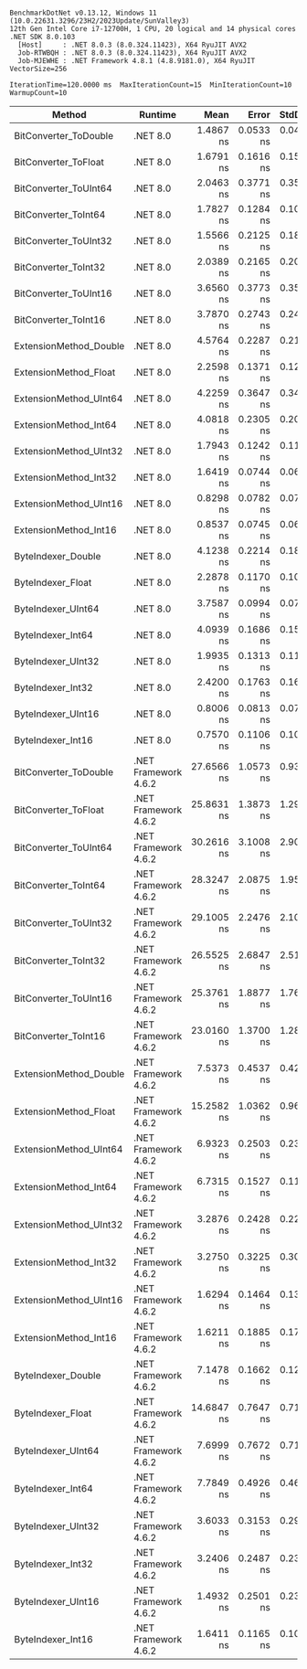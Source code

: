 ```

BenchmarkDotNet v0.13.12, Windows 11 (10.0.22631.3296/23H2/2023Update/SunValley3)
12th Gen Intel Core i7-12700H, 1 CPU, 20 logical and 14 physical cores
.NET SDK 8.0.103
  [Host]     : .NET 8.0.3 (8.0.324.11423), X64 RyuJIT AVX2
  Job-RTWBQH : .NET 8.0.3 (8.0.324.11423), X64 RyuJIT AVX2
  Job-MJEWHE : .NET Framework 4.8.1 (4.8.9181.0), X64 RyuJIT VectorSize=256

IterationTime=120.0000 ms  MaxIterationCount=15  MinIterationCount=10
WarmupCount=10

```

| Method                 | Runtime              |       Mean |     Error |    StdDev | Ratio | RatioSD |
|------------------------|----------------------|-----------:|----------:|----------:|------:|--------:|
| BitConverter_ToDouble  | .NET 8.0             |  1.4867 ns | 0.0533 ns | 0.0472 ns |  0.39 |    0.02 |
| BitConverter_ToFloat   | .NET 8.0             |  1.6791 ns | 0.1616 ns | 0.1511 ns |  0.44 |    0.05 |
| BitConverter_ToUInt64  | .NET 8.0             |  2.0463 ns | 0.3771 ns | 0.3528 ns |  0.54 |    0.12 |
| BitConverter_ToInt64   | .NET 8.0             |  1.7827 ns | 0.1284 ns | 0.1072 ns |  0.47 |    0.04 |
| BitConverter_ToUInt32  | .NET 8.0             |  1.5566 ns | 0.2125 ns | 0.1884 ns |  0.41 |    0.05 |
| BitConverter_ToInt32   | .NET 8.0             |  2.0389 ns | 0.2165 ns | 0.2025 ns |  0.54 |    0.06 |
| BitConverter_ToUInt16  | .NET 8.0             |  3.6560 ns | 0.3773 ns | 0.3529 ns |  0.98 |    0.11 |
| BitConverter_ToInt16   | .NET 8.0             |  3.7870 ns | 0.2743 ns | 0.2431 ns |  1.00 |    0.00 |
| ExtensionMethod_Double | .NET 8.0             |  4.5764 ns | 0.2287 ns | 0.2139 ns |  1.20 |    0.08 |
| ExtensionMethod_Float  | .NET 8.0             |  2.2598 ns | 0.1371 ns | 0.1216 ns |  0.60 |    0.05 |
| ExtensionMethod_UInt64 | .NET 8.0             |  4.2259 ns | 0.3647 ns | 0.3412 ns |  1.13 |    0.12 |
| ExtensionMethod_Int64  | .NET 8.0             |  4.0818 ns | 0.2305 ns | 0.2044 ns |  1.08 |    0.08 |
| ExtensionMethod_UInt32 | .NET 8.0             |  1.7943 ns | 0.1242 ns | 0.1162 ns |  0.48 |    0.04 |
| ExtensionMethod_Int32  | .NET 8.0             |  1.6419 ns | 0.0744 ns | 0.0659 ns |  0.44 |    0.04 |
| ExtensionMethod_UInt16 | .NET 8.0             |  0.8298 ns | 0.0782 ns | 0.0732 ns |  0.22 |    0.02 |
| ExtensionMethod_Int16  | .NET 8.0             |  0.8537 ns | 0.0745 ns | 0.0622 ns |  0.23 |    0.02 |
| ByteIndexer_Double     | .NET 8.0             |  4.1238 ns | 0.2214 ns | 0.1848 ns |  1.09 |    0.08 |
| ByteIndexer_Float      | .NET 8.0             |  2.2878 ns | 0.1170 ns | 0.1037 ns |  0.61 |    0.04 |
| ByteIndexer_UInt64     | .NET 8.0             |  3.7587 ns | 0.0994 ns | 0.0776 ns |  0.99 |    0.05 |
| ByteIndexer_Int64      | .NET 8.0             |  4.0939 ns | 0.1686 ns | 0.1577 ns |  1.09 |    0.08 |
| ByteIndexer_UInt32     | .NET 8.0             |  1.9935 ns | 0.1313 ns | 0.1164 ns |  0.53 |    0.05 |
| ByteIndexer_Int32      | .NET 8.0             |  2.4200 ns | 0.1763 ns | 0.1649 ns |  0.65 |    0.06 |
| ByteIndexer_UInt16     | .NET 8.0             |  0.8006 ns | 0.0813 ns | 0.0761 ns |  0.21 |    0.03 |
| ByteIndexer_Int16      | .NET 8.0             |  0.7570 ns | 0.1106 ns | 0.1035 ns |  0.20 |    0.03 |
| BitConverter_ToDouble  | .NET Framework 4.6.2 | 27.6566 ns | 1.0573 ns | 0.9373 ns |  7.34 |    0.62 |
| BitConverter_ToFloat   | .NET Framework 4.6.2 | 25.8631 ns | 1.3873 ns | 1.2976 ns |  6.81 |    0.53 |
| BitConverter_ToUInt64  | .NET Framework 4.6.2 | 30.2616 ns | 3.1008 ns | 2.9005 ns |  8.07 |    0.97 |
| BitConverter_ToInt64   | .NET Framework 4.6.2 | 28.3247 ns | 2.0875 ns | 1.9526 ns |  7.52 |    0.59 |
| BitConverter_ToUInt32  | .NET Framework 4.6.2 | 29.1005 ns | 2.2476 ns | 2.1025 ns |  7.69 |    0.78 |
| BitConverter_ToInt32   | .NET Framework 4.6.2 | 26.5525 ns | 2.6847 ns | 2.5112 ns |  7.07 |    0.56 |
| BitConverter_ToUInt16  | .NET Framework 4.6.2 | 25.3761 ns | 1.8877 ns | 1.7657 ns |  6.74 |    0.51 |
| BitConverter_ToInt16   | .NET Framework 4.6.2 | 23.0160 ns | 1.3700 ns | 1.2815 ns |  6.12 |    0.62 |
| ExtensionMethod_Double | .NET Framework 4.6.2 |  7.5373 ns | 0.4537 ns | 0.4244 ns |  1.99 |    0.15 |
| ExtensionMethod_Float  | .NET Framework 4.6.2 | 15.2582 ns | 1.0362 ns | 0.9692 ns |  4.03 |    0.24 |
| ExtensionMethod_UInt64 | .NET Framework 4.6.2 |  6.9323 ns | 0.2503 ns | 0.2342 ns |  1.83 |    0.12 |
| ExtensionMethod_Int64  | .NET Framework 4.6.2 |  6.7315 ns | 0.1527 ns | 0.1192 ns |  1.77 |    0.12 |
| ExtensionMethod_UInt32 | .NET Framework 4.6.2 |  3.2876 ns | 0.2428 ns | 0.2271 ns |  0.88 |    0.08 |
| ExtensionMethod_Int32  | .NET Framework 4.6.2 |  3.2750 ns | 0.3225 ns | 0.3016 ns |  0.87 |    0.08 |
| ExtensionMethod_UInt16 | .NET Framework 4.6.2 |  1.6294 ns | 0.1464 ns | 0.1369 ns |  0.43 |    0.05 |
| ExtensionMethod_Int16  | .NET Framework 4.6.2 |  1.6211 ns | 0.1885 ns | 0.1764 ns |  0.43 |    0.06 |
| ByteIndexer_Double     | .NET Framework 4.6.2 |  7.1478 ns | 0.1662 ns | 0.1298 ns |  1.88 |    0.12 |
| ByteIndexer_Float      | .NET Framework 4.6.2 | 14.6847 ns | 0.7647 ns | 0.7153 ns |  3.86 |    0.22 |
| ByteIndexer_UInt64     | .NET Framework 4.6.2 |  7.6999 ns | 0.7672 ns | 0.7177 ns |  2.05 |    0.27 |
| ByteIndexer_Int64      | .NET Framework 4.6.2 |  7.7849 ns | 0.4926 ns | 0.4608 ns |  2.06 |    0.17 |
| ByteIndexer_UInt32     | .NET Framework 4.6.2 |  3.6033 ns | 0.3153 ns | 0.2949 ns |  0.96 |    0.12 |
| ByteIndexer_Int32      | .NET Framework 4.6.2 |  3.2406 ns | 0.2487 ns | 0.2327 ns |  0.86 |    0.07 |
| ByteIndexer_UInt16     | .NET Framework 4.6.2 |  1.4932 ns | 0.2501 ns | 0.2339 ns |  0.40 |    0.05 |
| ByteIndexer_Int16      | .NET Framework 4.6.2 |  1.6411 ns | 0.1165 ns | 0.1089 ns |  0.43 |    0.03 |
